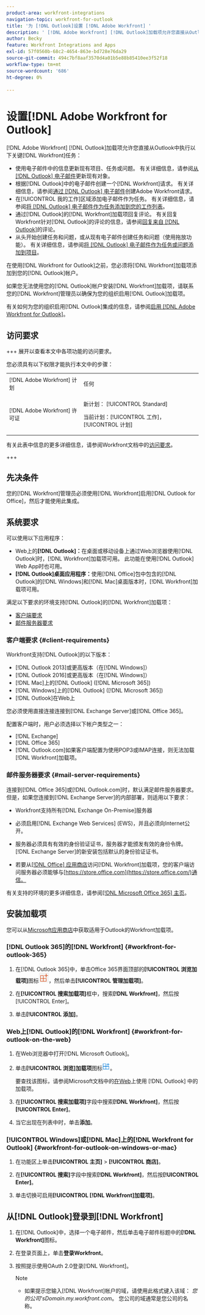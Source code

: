 ```yaml
---
product-area: workfront-integrations
navigation-topic: workfront-for-outlook
title: '为 [!DNL Outlook]设置 [!DNL Adobe Workfront] '
description: ' [!DNL Adobe Workfront] [!DNL Outlook]加载项允许您直接从Outlook执行 [!DNL Workfront] 键任务。'
author: Becky
feature: Workfront Integrations and Apps
exl-id: 57f0560b-68c2-4654-863e-bd728e76da29
source-git-commit: 494c7bf8aaf3570d4a01b5e88b85410ee3f52f18
workflow-type: tm+mt
source-wordcount: '686'
ht-degree: 0%

---
```


# 设置[!DNL Adobe Workfront for Outlook]

<!-- Audited: 12/2023 -->

[!DNL Adobe Workfront] [!DNL Outlook]加载项允许您直接从Outlook中执行以下关键[!DNL Workfront]任务：

* 使用电子邮件中的信息更新现有项目、任务或问题。 有关详细信息，请参阅[从 [!DNL Outlook] 电子邮件](../../workfront-integrations-and-apps/using-workfront-with-outlook/update-an-existing-object-from-an-outlook-email.md)更新现有对象。
* 根据[!DNL Outlook]中的电子邮件创建一个[!DNL Workfront]请求。 有关详细信息，请参阅[通过 [!DNL Outlook] 电子邮件](../../workfront-integrations-and-apps/using-workfront-with-outlook/create-a-wf-request-from-an-outlook-email.md)创建Adobe Workfront请求。
* 在[!UICONTROL 我的工作]区域添加电子邮件作为任务。 有关详细信息，请参阅[将 [!DNL Outlook] 电子邮件作为任务添加到您的工作列表](../../workfront-integrations-and-apps/using-workfront-with-outlook/add-outlook-email-as-task-to-your-work-list.md)。
* 通过[!DNL Outlook]的[!DNL Workfront]加载项回复评论。 有关回复Workfront针对[!DNL Outlook]的评论的信息，请参阅[回复来自 [!DNL Outlook]](../../workfront-integrations-and-apps/using-workfront-with-outlook/reply-to-a-comment-from-outlook.md)的评论。
* 从头开始创建任务和问题，或从现有电子邮件创建任务和问题（使用拖放功能）。 有关详细信息，请参阅[将 [!DNL Outlook] 电子邮件作为任务或问题添加到项目](../../workfront-integrations-and-apps/using-workfront-with-outlook/add-outlook-email-to-project-as-task-or-issue.md)。

在使用[!DNL Workfront for Outlook]之前，您必须将[!DNL Workfront]加载项添加到您的[!DNL Outlook]帐户。

如果您无法使用您的[!DNL Outlook]帐户安装[!DNL Workfront]加载项，请联系您的[!DNL Workfront]管理员以确保为您的组织启用[!DNL Outlook]加载项。

有关如何为您的组织启用[!DNL Outlook]集成的信息，请参阅[启用 [!DNL Adobe Workfront for Outlook]](../../administration-and-setup/configure-integrations/enable-workfront-for-outlook.md)。

## 访问要求

+++ 展开以查看本文中各项功能的访问要求。

您必须具有以下权限才能执行本文中的步骤：

<table style="table-layout:auto"> 
 <col> 
 <col> 
 <tbody> 
  <tr> 
   <td role="rowheader">[!DNL Adobe Workfront] 计划</td> 
   <td> <p>任何</p> </td> 
  </tr> 
  <tr> 
   <td role="rowheader">[!DNL Adobe Workfront] 许可证</td> 
   <td> 
   <p>新计划： [!UICONTROL Standard]</p> 
   <p>当前计划：[!UICONTROL 工作]，[!UICONTROL 计划]</p> </td> 
  </tr> 
 </tbody> 
</table>

有关此表中信息的更多详细信息，请参阅Workfront文档中的[访问要求](/help/quicksilver/administration-and-setup/add-users/access-levels-and-object-permissions/access-level-requirements-in-documentation.md)。

+++

## 先决条件

您的[!DNL Workfront]管理员必须使用[!DNL Workfront]启用[!DNL Outlook for Office]，然后才能使用此集成。

## 系统要求

可以使用以下应用程序：

* Web上的&#x200B;**[!DNL Outlook]：**&#x200B;在桌面或移动设备上通过Web浏览器使用[!DNL Outlook]时，[!DNL Workfront]加载项可用。 此功能在使用[!DNL Outlook] Web App时也可用。
* **[!DNL Outlook]桌面应用程序：**&#x200B;使用[!DNL Office]包中包含的[!DNL Outlook]的[!DNL Windows]和[!DNL Mac]桌面版本时，[!DNL Workfront]加载项可用。

满足以下要求的环境支持[!DNL Outlook]的[!DNL Workfront]加载项：

* [客户端要求](#client-requirements-client-requirements)
* [邮件服务器要求](#mail-server-requirements-mail-server-requirements)

### 客户端要求 {#client-requirements}

Workfront支持[!DNL Outlook]的以下版本：

* [!DNL Outlook 2013]或更高版本（在[!DNL Windows]）
* [!DNL Outlook 2016]或更高版本（在[!DNL Windows]）
* [!DNL Mac]上的[!DNL Outlook] ([!DNL Microsoft 365])
* [!DNL Windows]上的[!DNL Outlook] ([!DNL Microsoft 365])
* [!DNL Outlook]在Web上

您必须使用直接连接连接到[!DNL Exchange Server]或[!DNL Office 365]。

配置客户端时，用户必须选择以下帐户类型之一：

* [!DNL Exchange]
* [!DNL Office 365]
* [!DNL Outlook.com]如果客户端配置为使用POP3或IMAP连接，则无法加载[!DNL Workfront]加载项。

### 邮件服务器要求 {#mail-server-requirements}

连接到[!DNL Office 365]或[!DNL Outlook.com]时，默认满足邮件服务器要求。 但是，如果您连接到[!DNL Exchange Server]的内部部署，则适用以下要求：

* Workfront支持所有[!DNL Exchange On-Premise]服务器
* 必须启用[!DNL Exchange Web Services] (EWS)，并且必须向Internet公开。
* 服务器必须具有有效的身份验证证书，服务器才能颁发有效的身份令牌。 [!DNL Exchange Server]的新安装包括默认的身份验证证书。

  <!--this used to be here but Dev asked for it to be taken out - logged issue for editing this article on 4-26-2023: For more information, see [Digital certificates and encryption in [!DNL Exchange 2016]](https://technet.microsoft.com/en-us/library/dd351044(v=exchg.160).aspx) and [Set-AuthConfig](https://technet.microsoft.com/en-us/library/jj215766(v=exchg.160).aspx).-->

* 若要从[[!DNL Office] 应用商店](https://store.office.com/)访问[!DNL Workfront]加载项，您的客户端访问服务器必须能够与[https://store.office.com](https://store.office.com/)通信。

有关支持的环境的更多详细信息，请参阅[[!DNL Microsoft Office 365] 主页](https://products.office.com/en-us/office-365-home)。

## 安装加载项

您可以从[Microsoft应用商店](https://appsource.microsoft.com/en-us/product/office/WA104380943?tab=Overview)中获取适用于Outlook的Workfront加载项。

### [!DNL Outlook 365]的[!DNL Workfront] {#workfront-for-outlook-365}

1. 在[!DNL Outlook 365]中，单击Office 365界面顶部的&#x200B;**[!UICONTROL 浏览加载项]**&#x200B;图标![浏览加载项](assets/outlook-add-in-26x26.png)，然后单击&#x200B;**[!UICONTROL 管理加载项]**。

1. 在&#x200B;**[!UICONTROL 搜索加载项]**&#x200B;框中，搜索&#x200B;**[!DNL Workfront]**，然后按[!UICONTROL Enter]。

1. 单击&#x200B;**[!UICONTROL 添加]**。

### Web上[!DNL Outlook]的[!DNL Workfront] {#workfront-for-outlook-on-the-web}

1. 在Web浏览器中打开[!DNL Microsoft Outlook]。
1. 单击&#x200B;**[!UICONTROL 浏览]加载项**&#x200B;图标![浏览加载项](assets/outlook-add-in-web-version-20x20.png)。

   要查找该图标，请参阅Microsoft文档中的[在Web](https://support.microsoft.com/en-us/office/using-add-ins-in-outlook-on-the-web-8f2ce816-5df4-44a5-958c-f7f9d6dabdce#bkmk_addaddinsicon)上使用 [!DNL Outlook] 中的加载项。

1. 在&#x200B;**[!UICONTROL 搜索加载项]**&#x200B;字段中搜索&#x200B;**[!DNL Workfront]**，然后按&#x200B;**[!UICONTROL Enter]**。

1. 当它出现在列表中时，单击&#x200B;**添加**。

### [!UICONTROL Windows]或[!DNL Mac]上的[!DNL Workfront for Outlook] {#workfront-for-outlook-on-windows-or-mac}

1. 在功能区上单击&#x200B;**[!UICONTROL 主页]** > **[!UICONTROL 商店]**。

1. 在&#x200B;**[!UICONTROL 搜索]**&#x200B;字段中搜索&#x200B;**[!DNL Workfront]**，然后按&#x200B;**[!UICONTROL Enter]**。

1. 单击切换可启用&#x200B;**[!UICONTROL [!DNL Workfront]加载项]**。

## 从[!DNL Outlook]登录到[!DNL Workfront]

1. 在[!DNL Outlook]中，选择一个电子邮件，然后单击电子邮件标题中的&#x200B;**[!DNL Workfront]**&#x200B;图标。
1. 在登录页面上，单击&#x200B;**登录Workfront**。
1. 按照提示使用OAuth 2.0登录[!DNL Workfront]。<!--Enhanced Authentication or your Security Assertion Markup Language (SAML) URL.-->

   <!--Before users can log in to the [!DNL Workfront] add-in using SAML, a [!DNL Workfront] administrator must first enable [!DNL Office 365] add-ins to authenticate using a SAML 2.0 solution. For more information, see the section [Configure [!DNL Adobe Workfront] with SAML 2.0](../../administration-and-setup/add-users/single-sign-on/configure-workfront-saml-2.md#enable-saml-with-office-365) in the article [Configure [!DNL Adobe Workfront] with SAML 2.0](../../administration-and-setup/add-users/single-sign-on/configure-workfront-saml-2.md).-->

   >[!NOTE]
   >
   >* 如果提示您输入[!DNL Workfront]帐户的域，请使用此格式键入该域： *您的公司&#39;sDomain.my.workfront.com*。 您公司的域通常是您公司的名称。

<!--ADDITIONAL BULLET REMOVED FROM NOTE BOX: Enhanced Authentication is not available until a Workfront administrator enables it for this integration.-->
